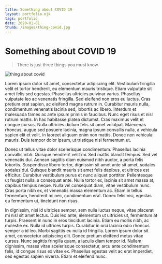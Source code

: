 ```yaml
---
title: Something about COVID 19
layout: portfolio.njk
tags: portfolio
date: 2020-01-01
thumb: /images/thing-covid.jpg
---
```


# Something about COVID 19

> There is just three things you must know

![thing about covid](/images/thing-covid.jpg)

Lorem ipsum dolor sit amet, consectetur adipiscing elit. Vestibulum fringilla velit et tortor hendrerit, eu elementum mauris tristique. Etiam vulputate sit amet felis sed egestas. Phasellus ultricies pulvinar varius. Phasellus vulputate leo ac venenatis fringilla. Sed eleifend non eros eu luctus. Cras pretium erat sapien, ac eleifend magna rutrum in. Curabitur mauris nulla, condimentum venenatis lacinia sed, lobortis ac libero. Interdum et malesuada fames ac ante ipsum primis in faucibus. Nunc eget risus et nisl rutrum mattis. In hac habitasse platea dictumst. Cras maximus velit et congue cursus. Nulla ultricies dictum felis sit amet volutpat. Maecenas rhoncus, augue sed posuere lacinia, magna ipsum convallis nulla, a vehicula sapien elit et velit. In laoreet aliquam enim non mattis. Donec non vehicula mauris. Duis tempor dolor ipsum, ut tristique nisi fermentum ut.

Donec ut tellus vitae dolor scelerisque condimentum. Phasellus lacinia convallis nibh. Quisque hendrerit velit mi. Sed mattis blandit tempus. Sed vel venenatis dui. Aenean sagittis diam euismod nibh auctor, a porta felis lobortis. Suspendisse libero tortor, dignissim sit amet ante sit amet, sodales sodales dui. Quisque blandit mauris sit amet felis dapibus, et ultrices est efficitur. Curabitur vestibulum purus et nunc aliquet porttitor. Pellentesque ut feugiat nulla, a consequat ante. Nulla tortor ex, lacinia sit amet massa at, dapibus tempus neque. Nulla vel consequat diam, vitae vestibulum nunc. Cras porta nibh ex, et venenatis massa elementum ac. Etiam in tellus fermentum, hendrerit mi nec, condimentum erat. Donec felis nisi, egestas eu fermentum ut, tincidunt non risus.

In dignissim, nisi id ultricies semper, sem nulla luctus neque, vitae placerat mi nisl sit amet lectus. Duis leo ante, elementum ut ultricies ut, fermentum at turpis. Praesent in nunc in eros tincidunt lacinia. Etiam eu mollis nibh, ac molestie ex. Nulla id ultrices turpis. Curabitur in orci lacinia odio rhoncus semper a id leo. Morbi sagittis eu nulla id fringilla. Lorem ipsum dolor sit amet, consectetur adipiscing elit. Donec pretium eleifend metus vitae cursus. Nunc sagittis fringilla quam, a iaculis diam tempor id. Nullam dignissim, massa vitae scelerisque consectetur, arcu ante condimentum felis, id congue risus ex vitae ex. Phasellus egestas velit ac erat imperdiet, sed egestas sapien viverra. Etiam et eleifend nunc.
